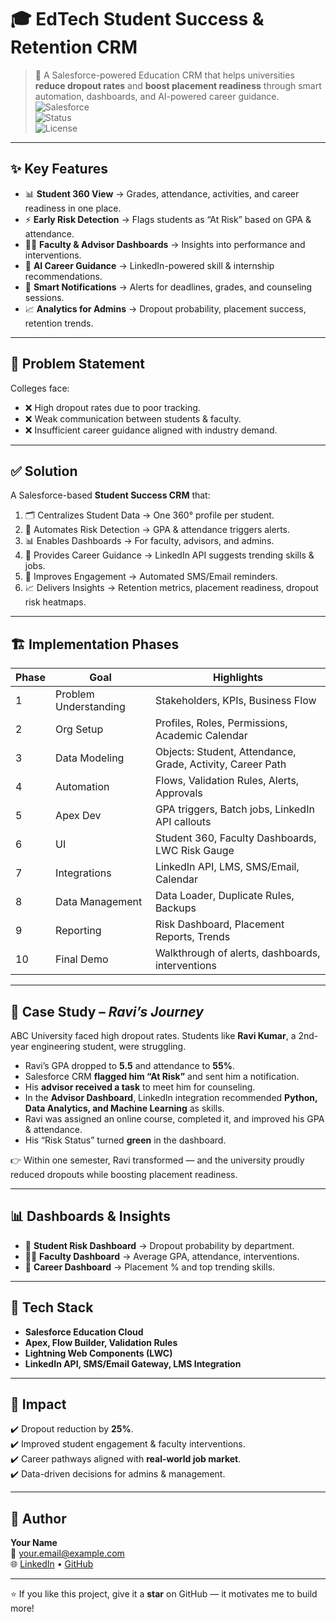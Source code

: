 # 🎓 EdTech Student Success & Retention CRM  

> 🚀 A Salesforce-powered Education CRM that helps universities **reduce dropout rates** and **boost placement readiness** through smart automation, dashboards, and AI-powered career guidance.  
![Salesforce](https://img.shields.io/badge/Salesforce-CRM-blue?logo=salesforce)  
![Status](https://img.shields.io/badge/Status-In%20Progress-green)  
![License](https://img.shields.io/badge/License-MIT-yellow)  

---

## ✨ Key Features  
- 📊 **Student 360 View** → Grades, attendance, activities, and career readiness in one place.  
- ⚡ **Early Risk Detection** → Flags students as “At Risk” based on GPA & attendance.  
- 🧑‍🏫 **Faculty & Advisor Dashboards** → Insights into performance and interventions.  
- 🤖 **AI Career Guidance** → LinkedIn-powered skill & internship recommendations.  
- 📢 **Smart Notifications** → Alerts for deadlines, grades, and counseling sessions.  
- 📈 **Analytics for Admins** → Dropout probability, placement success, retention trends.  

---

## 🚨 Problem Statement  
Colleges face:  
- ❌ High dropout rates due to poor tracking.  
- ❌ Weak communication between students & faculty.  
- ❌ Insufficient career guidance aligned with industry demand.  

---

## ✅ Solution  
A Salesforce-based **Student Success CRM** that:  
1. 🗂 Centralizes Student Data → One 360° profile per student.  
2. 🚨 Automates Risk Detection → GPA & attendance triggers alerts.  
3. 📊 Enables Dashboards → For faculty, advisors, and admins.  
4. 🤖 Provides Career Guidance → LinkedIn API suggests trending skills & jobs.  
5. 📢 Improves Engagement → Automated SMS/Email reminders.  
6. 📈 Delivers Insights → Retention metrics, placement readiness, dropout risk heatmaps.  

---

## 🏗 Implementation Phases  

| Phase | Goal | Highlights |
|-------|------|------------|
| 1 | Problem Understanding | Stakeholders, KPIs, Business Flow |
| 2 | Org Setup | Profiles, Roles, Permissions, Academic Calendar |
| 3 | Data Modeling | Objects: Student, Attendance, Grade, Activity, Career Path |
| 4 | Automation | Flows, Validation Rules, Alerts, Approvals |
| 5 | Apex Dev | GPA triggers, Batch jobs, LinkedIn API callouts |
| 6 | UI | Student 360, Faculty Dashboards, LWC Risk Gauge |
| 7 | Integrations | LinkedIn API, LMS, SMS/Email, Calendar |
| 8 | Data Management | Data Loader, Duplicate Rules, Backups |
| 9 | Reporting | Risk Dashboard, Placement Reports, Trends |
| 10 | Final Demo | Walkthrough of alerts, dashboards, interventions |

---

## 📖 Case Study – *Ravi’s Journey*  

ABC University faced high dropout rates. Students like **Ravi Kumar**, a 2nd-year engineering student, were struggling.  

- Ravi’s GPA dropped to **5.5** and attendance to **55%**.  
- Salesforce CRM **flagged him “At Risk”** and sent him a notification.  
- His **advisor received a task** to meet him for counseling.  
- In the **Advisor Dashboard**, LinkedIn integration recommended **Python, Data Analytics, and Machine Learning** as skills.  
- Ravi was assigned an online course, completed it, and improved his GPA & attendance.  
- His “Risk Status” turned **green** in the dashboard.  

👉 Within one semester, Ravi transformed — and the university proudly reduced dropouts while boosting placement readiness.  

---

## 📊 Dashboards & Insights  
- 🎯 **Student Risk Dashboard** → Dropout probability by department.  
- 🧑‍🏫 **Faculty Dashboard** → Average GPA, attendance, interventions.  
- 💼 **Career Dashboard** → Placement % and top trending skills.  

---

## 🚀 Tech Stack  
- **Salesforce Education Cloud**  
- **Apex, Flow Builder, Validation Rules**  
- **Lightning Web Components (LWC)**  
- **LinkedIn API, SMS/Email Gateway, LMS Integration**  

---

## 🌟 Impact  
✔️ Dropout reduction by **25%**.  
✔️ Improved student engagement & faculty interventions.  
✔️ Career pathways aligned with **real-world job market**.  
✔️ Data-driven decisions for admins & management.  

---

## 👤 Author  
**Your Name**  
📧 your.email@example.com  
🌐 [LinkedIn](https://linkedin.com/in/) • [GitHub](https://github.com/)  

---

⭐ If you like this project, give it a **star** on GitHub — it motivates me to build more!  
